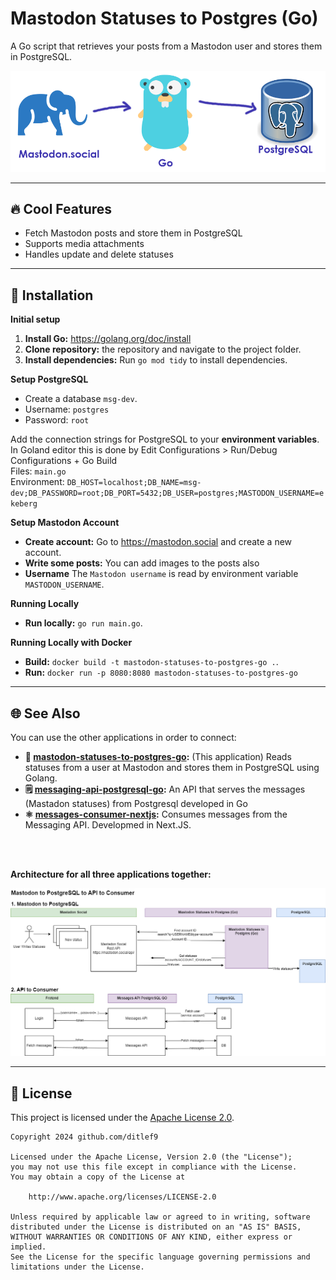 # Mastodon Statuses to Postgres (Go)


A Go script that retrieves your posts from a Mastodon user and stores them in PostgreSQL.

![Mastodon Statuses to Postgres (Go) Logo](docs/mastodon-status-to-postgres-go-logo.png)


---

## 🔥 Cool Features
* Fetch Mastodon posts and store them in PostgreSQL
* Supports media attachments
* Handles update and delete statuses

--- 

## 🚀 Installation

**Initial setup**<br>
1. **Install Go:** https://golang.org/doc/install
2. **Clone repository:** the repository and navigate to the project folder.
3. **Install dependencies:** Run `go mod tidy` to install dependencies.

**Setup PostgreSQL**<br>
* Create a database `msg-dev`.
* Username: `postgres`
* Password: `root`

Add the connection strings for PostgreSQL to your **environment variables**.
In Goland editor this is done by
Edit Configurations > Run/Debug Configurations + Go Build<br>
Files: `main.go`<br>
Environment: `DB_HOST=localhost;DB_NAME=msg-dev;DB_PASSWORD=root;DB_PORT=5432;DB_USER=postgres;MASTODON_USERNAME=ekeberg`<br>

**Setup Mastodon Account**<br>
* **Create account:** Go to https://mastodon.social and create a new account. <br>
* **Write some posts:** You can add images to the posts also
* **Username** The `Mastodon username` is read by environment variable `MASTODON_USERNAME`.


**Running Locally**<br>
* **Run locally:** `go run main.go`.


**Running Locally with Docker**<br>
* **Build:** `docker build -t mastodon-statuses-to-postgres-go .`.
* **Run:** `docker run -p 8080:8080 mastodon-statuses-to-postgres-go`




---

## 🌐 See Also

You can use the other applications in order to connect:

* **🐘 [mastodon-statuses-to-postgres-go](https://github.com/ditlef9/mastodon-statuses-to-postgres-go):** (This application) Reads statuses from a user at Mastodon and stores them in PostgreSQL using Golang.
* **🗒️ [messaging-api-postgresql-go](https://github.com/ditlef9/messaging-api-postgresql-go):** An API that serves the messages (Mastadon statuses) from Postgresql developed in Go
* **⚛️ [messages-consumer-nextjs](https://github.com/ditlef9/messages-consumer-nextjs):** Consumes messages from the Messaging API. Developmed in Next.JS.

<br><br>

**Architecture for all three applications together:**<br>

![Mastodon to PostgreSQL to API to Consumer](docs/Mastodon-to-PostgreSQL-to-API-to-Consumer.drawio.png)


---

## 📖 License

This project is licensed under the
[Apache License 2.0](https://www.apache.org/licenses/LICENSE-2.0).

```
Copyright 2024 github.com/ditlef9

Licensed under the Apache License, Version 2.0 (the "License");
you may not use this file except in compliance with the License.
You may obtain a copy of the License at

    http://www.apache.org/licenses/LICENSE-2.0

Unless required by applicable law or agreed to in writing, software
distributed under the License is distributed on an "AS IS" BASIS,
WITHOUT WARRANTIES OR CONDITIONS OF ANY KIND, either express or implied.
See the License for the specific language governing permissions and
limitations under the License.
```
